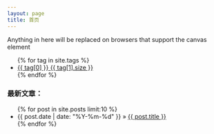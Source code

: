 ```yaml
---
layout: page
title: 首页
---
```


<div id="myCanvasContainer">
  <canvas width="600" height="280" id="myCanvas">
    <p>Anything in here will be replaced on browsers that support the canvas element</p>
  </canvas>
</div>
<div id="tags">
  <ul>
    {% for tag in site.tags %}
    <li><a href="{{ BASE_PATH }}{{ site.JB.tags_path }}#{{ tag[0] }}-ref">{{ tag[0] }} <span>{{ tag[1].size }}</span></a></li>
    {% endfor %}
  </ul>
</div>

<div>
<h3>最新文章：</h3>
    <ul>
        {% for post in site.posts limit:10 %}
        <li>{{ post.date | date: "%Y-%m-%d" }}  »  <a href="{{ post.url }}">{{ post.title }}</a>
        </li>
        {% endfor %}
    </ul>
</div>